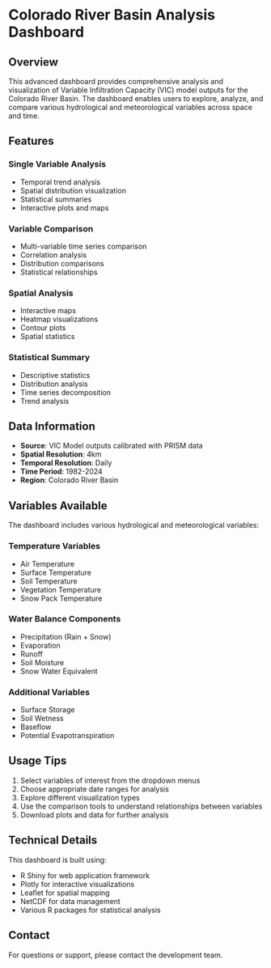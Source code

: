 # Colorado River Basin Analysis Dashboard

## Overview
This advanced dashboard provides comprehensive analysis and visualization of Variable Infiltration Capacity (VIC) model outputs for the Colorado River Basin. The dashboard enables users to explore, analyze, and compare various hydrological and meteorological variables across space and time.

## Features

### Single Variable Analysis
- Temporal trend analysis
- Spatial distribution visualization
- Statistical summaries
- Interactive plots and maps

### Variable Comparison
- Multi-variable time series comparison
- Correlation analysis
- Distribution comparisons
- Statistical relationships

### Spatial Analysis
- Interactive maps
- Heatmap visualizations
- Contour plots
- Spatial statistics

### Statistical Summary
- Descriptive statistics
- Distribution analysis
- Time series decomposition
- Trend analysis

## Data Information
- **Source**: VIC Model outputs calibrated with PRISM data
- **Spatial Resolution**: 4km
- **Temporal Resolution**: Daily
- **Time Period**: 1982-2024
- **Region**: Colorado River Basin

## Variables Available
The dashboard includes various hydrological and meteorological variables:

### Temperature Variables
- Air Temperature
- Surface Temperature
- Soil Temperature
- Vegetation Temperature
- Snow Pack Temperature

### Water Balance Components
- Precipitation (Rain + Snow)
- Evaporation
- Runoff
- Soil Moisture
- Snow Water Equivalent

### Additional Variables
- Surface Storage
- Soil Wetness
- Baseflow
- Potential Evapotranspiration

## Usage Tips
1. Select variables of interest from the dropdown menus
2. Choose appropriate date ranges for analysis
3. Explore different visualization types
4. Use the comparison tools to understand relationships between variables
5. Download plots and data for further analysis

## Technical Details
This dashboard is built using:
- R Shiny for web application framework
- Plotly for interactive visualizations
- Leaflet for spatial mapping
- NetCDF for data management
- Various R packages for statistical analysis

## Contact
For questions or support, please contact the development team. 